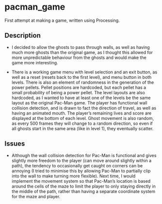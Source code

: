 # pacman_game
First attempt at making a game, written using Processing.

## Description
- I decided to allow the ghosts to pass through walls, as well as having much more ghosts than the original game, as I thought this allowed for more unpredictable behaviour from the ghosts and would make the game more interesting. 

- There is a working game menu with level selection and an exit button, as well as a reset (resets back to the first level), and menu button in both levels. There is also an element of randomness in the generation of the power pellets. Pellet positions are hardcoded, but each pellet has a small probability of being a power pellet. The level layouts are also hardcoded, as I wanted to have at least one of the levels be the same layout as the original Pac-Man game. The player has functional wall collision detection, and is drawn to fact the direction of travel, as well as having an animated mouth. The player’s remaining lives and score are displayed at the bottom of each level. Ghost movement is also random, as every 500 frames they will change to a random direction, so even if all ghosts start in the same area (like in level 1), they eventually scatter.

## Issues
- Although the wall collision detection for Pac-Man is functional and gives slightly more freedom to the player (can move around slightly within a path), the tendency to occasionally get caught on corners can be annoying (I tried to minimise this by allowing Pac-Man to partially clip into the wall to make turning more flexible). Next time, I would implement the movement system so that Pac-Man’s location is based around the cells of the maze to limit the player to only staying directly in the middle of the path, rather than having a separate coordinate system for the maze and player.
